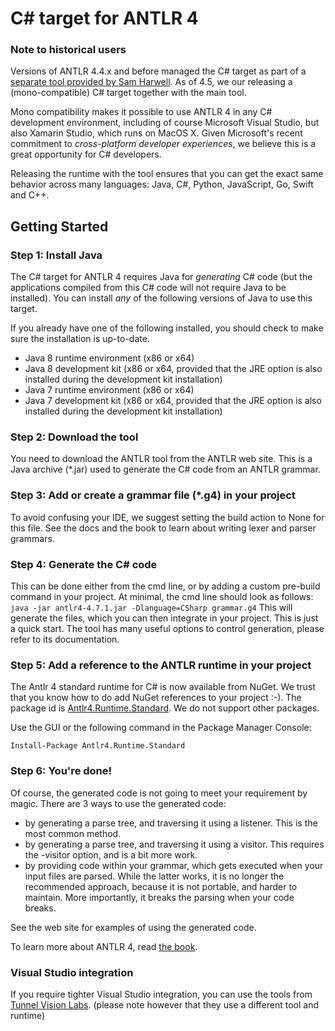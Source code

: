 # C# target for ANTLR 4

### Note to historical users

Versions of ANTLR 4.4.x and before managed the C# 
target as part of a [separate tool provided by Sam Harwell](https://github.com/tunnelvisionlabs/antlr4cs/releases/tag/v4.3.0).
As of 4.5, we our releasing a (mono-compatible) C# target together
with the main tool.

Mono compatibility makes it possible to use ANTLR 4 in any C# development
environment, including of course Microsoft Visual Studio, but also Xamarin Studio, which runs on MacOS X.
Given Microsoft's recent commitment to *cross-platform developer experiences*,
we believe this is a great opportunity for C# developers.

Releasing the runtime with the tool ensures that you can get the exact same behavior across many languages: Java, C#, Python, JavaScript, Go, Swift and C++.

## Getting Started

### Step 1: Install Java

The C# target for ANTLR 4 requires Java for *generating* C# code (but the applications compiled from this C# code will not require Java to be installed).
You can install *any* of the following versions of Java to use this target.

If you already have one of the following installed, you should check to make sure the installation is up-to-date.

* Java 8 runtime environment (x86 or x64)
* Java 8 development kit (x86 or x64, provided that the JRE option is also installed during the development kit installation)
* Java 7 runtime environment (x86 or x64)
* Java 7 development kit (x86 or x64, provided that the JRE option is also installed during the development kit installation)

### Step 2: Download the tool

You need to download the ANTLR tool from the ANTLR web site.
This is a Java archive (*.jar) used to generate the C# code from an ANTLR grammar.


### Step 3: Add or create a grammar file (*.g4) in your project

To avoid confusing your IDE, we suggest setting the build action to None for this file.
See the docs and the book to learn about writing lexer and parser grammars.


### Step 4: Generate the C# code

This can be done either from the cmd line, or by adding a custom pre-build command in your project.
At minimal, the cmd line should look as follows: ``java -jar antlr4-4.7.1.jar -Dlanguage=CSharp grammar.g4``
This will generate the files, which you can then integrate in your project.
This is just a quick start. The tool has many useful options to control generation, please refer to its documentation.

### Step 5: Add a reference to the ANTLR runtime in your project

The Antlr 4 standard runtime for C# is now available from NuGet.
We trust that you know how to do add NuGet references to your project :-).
The package id is [Antlr4.Runtime.Standard](https://www.nuget.org/packages/Antlr4.Runtime.Standard/). We do not support other packages.

Use the GUI or the following command in the Package Manager Console:

```
Install-Package Antlr4.Runtime.Standard
```


### Step 6: You're done!

Of course, the generated code is not going to meet your requirement by magic.
There are 3 ways to use the generated code:
 - by generating a parse tree, and traversing it using a listener. This is the most common method.
 - by generating a parse tree, and traversing it using a visitor. This requires the -visitor option, and is a bit more work.
 - by providing code within your grammar, which gets executed when your input files are parsed. 
While the latter works, it is no longer the recommended approach, because it is not portable, and harder to maintain. More importantly, it breaks the parsing when your code breaks.

See the web site for examples of using the generated code.
 
To learn more about ANTLR 4, read [the book](http://a.co/2n4rJlb).
 
### Visual Studio integration

If you require tighter Visual Studio integration, you can use the tools from [Tunnel Vision Labs](http://tunnelvisionlabs.com/). 
(please note however that they use a different tool and runtime)

